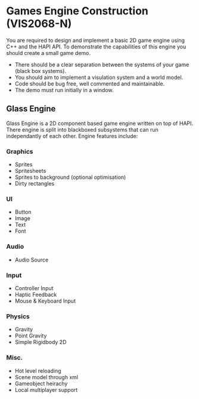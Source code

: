 # Games Engine Construction (VIS2068-N)

You are required to design and implement a basic 2D game engine using C++ and the HAPI API. To demonstrate the capabilities of this engine you should create a small game demo.

* There should be a clear separation between the systems of your game (black box systems).
* You should aim to implement a visulation system and a world model.
* Code should be bug free, well commented and maintainable.
* The demo must run initially in a window.

## Glass Engine
Glass Engine is a 2D component based game engine written on top of HAPI. There engine is split into blackboxed subsystems that can run independantly of each other. Engine features include:

### Graphics
* Sprites
* Spritesheets
* Sprites to background (optional optimisation)
* Dirty rectangles
### UI
* Button
* Image
* Text
* Font
### Audio
* Audio Source
### Input
* Controller Input
* Haptic Feedback
* Mouse & Keyboard Input
### Physics
* Gravity
* Point Gravity
* Simple Rigidbody 2D
### Misc.
* Hot level reloading
* Scene model through xml
* Gameobject heirachy
* Local multiplayer support
